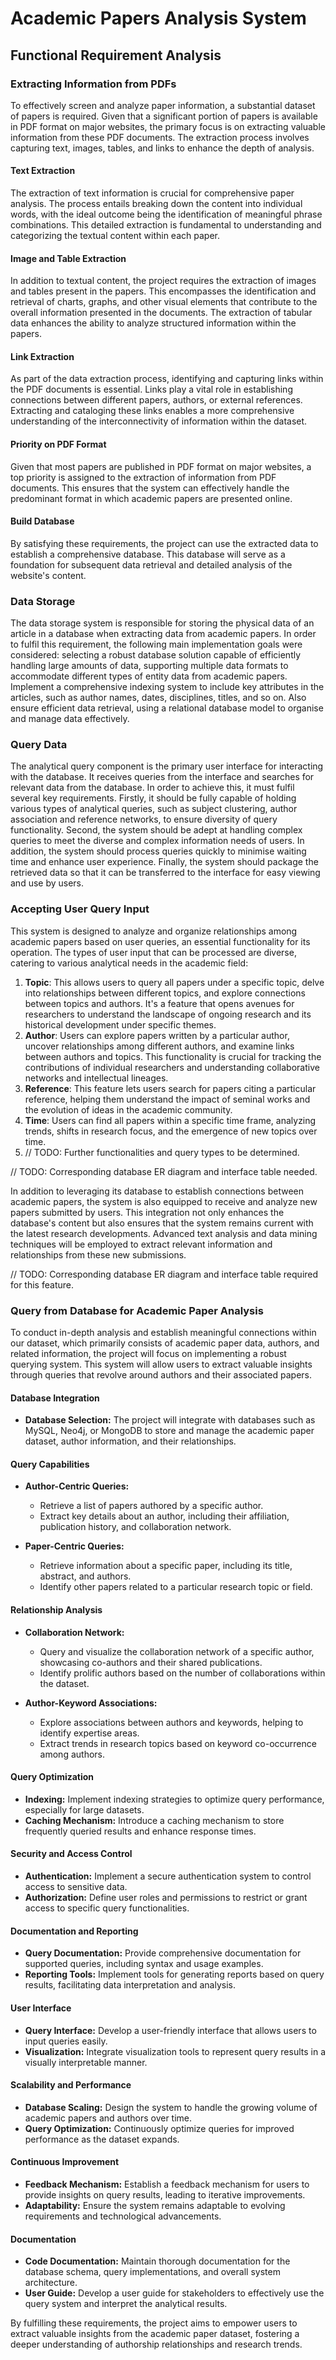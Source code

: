 # Academic Papers Analysis System

## Functional Requirement Analysis

### Extracting Information from PDFs
To effectively screen and analyze paper information, a substantial dataset of papers is required. Given that a significant portion of papers is available in PDF format on major websites, the primary focus is on extracting valuable information from these PDF documents. The extraction process involves capturing text, images, tables, and links to enhance the depth of analysis.

#### Text Extraction
The extraction of text information is crucial for comprehensive paper analysis. The process entails breaking down the content into individual words, with the ideal outcome being the identification of meaningful phrase combinations. This detailed extraction is fundamental to understanding and categorizing the textual content within each paper.

#### Image and Table Extraction
In addition to textual content, the project requires the extraction of images and tables present in the papers. This encompasses the identification and retrieval of charts, graphs, and other visual elements that contribute to the overall information presented in the documents. The extraction of tabular data enhances the ability to analyze structured information within the papers.

#### Link Extraction
As part of the data extraction process, identifying and capturing links within the PDF documents is essential. Links play a vital role in establishing connections between different papers, authors, or external references. Extracting and cataloging these links enables a more comprehensive understanding of the interconnectivity of information within the dataset.

#### Priority on PDF Format
Given that most papers are published in PDF format on major websites, a top priority is assigned to the extraction of information from PDF documents. This ensures that the system can effectively handle the predominant format in which academic papers are presented online.

#### Build Database
By satisfying these requirements, the project can use the extracted data to establish a comprehensive database. This database will serve as a foundation for subsequent data retrieval and detailed analysis of the website's content.

### Data Storage

The data storage system is responsible for storing the physical data of an article in a database when extracting data from academic papers. In order to fulfil this requirement, the following main implementation goals were considered: selecting a robust database solution capable of efficiently handling large amounts of data, supporting multiple data formats to accommodate different types of entity data from academic papers. Implement a comprehensive indexing system to include key attributes in the articles, such as author names, dates, disciplines, titles, and so on. Also ensure efficient data retrieval, using a relational database model to organise and manage data effectively.

### Query Data

The analytical query component is the primary user interface for interacting with the database. It receives queries from the interface and searches for relevant data from the database. In order to achieve this, it must fulfil several key requirements. Firstly, it should be fully capable of holding various types of analytical queries, such as subject clustering, author association and reference networks, to ensure diversity of query functionality. Second, the system should be adept at handling complex queries to meet the diverse and complex information needs of users. In addition, the system should process queries quickly to minimise waiting time and enhance user experience. Finally, the system should package the retrieved data so that it can be transferred to the interface for easy viewing and use by users.

### Accepting User Query Input

This system is designed to analyze and organize relationships among academic papers based on user queries, an essential functionality for its operation. The types of user input that can be processed are diverse, catering to various analytical needs in the academic field:

1. **Topic**: This allows users to query all papers under a specific topic, delve into relationships between different topics, and explore connections between topics and authors. It's a feature that opens avenues for researchers to understand the landscape of ongoing research and its historical development under specific themes.
2. **Author**: Users can explore papers written by a particular author, uncover relationships among different authors, and examine links between authors and topics. This functionality is crucial for tracking the contributions of individual researchers and understanding collaborative networks and intellectual lineages.
3. **Reference**: This feature lets users search for papers citing a particular reference, helping them understand the impact of seminal works and the evolution of ideas in the academic community.
4. **Time**: Users can find all papers within a specific time frame, analyzing trends, shifts in research focus, and the emergence of new topics over time.
5. // TODO: Further functionalities and query types to be determined.

// TODO: Corresponding database ER diagram and interface table needed.

In addition to leveraging its database to establish connections between academic papers, the system is also equipped to receive and analyze new papers submitted by users. This integration not only enhances the database's content but also ensures that the system remains current with the latest research developments. Advanced text analysis and data mining techniques will be employed to extract relevant information and relationships from these new submissions.

// TODO: Corresponding database ER diagram and interface table required for this feature.

### Query from Database for Academic Paper Analysis

To conduct in-depth analysis and establish meaningful connections within our dataset, which primarily consists of academic paper data, authors, and related information, the project will focus on implementing a robust querying system. This system will allow users to extract valuable insights through queries that revolve around authors and their associated papers.

#### Database Integration
- **Database Selection:** The project will integrate with databases such as MySQL, Neo4j, or MongoDB to store and manage the academic paper dataset, author information, and their relationships.

#### Query Capabilities
- **Author-Centric Queries:**
  - Retrieve a list of papers authored by a specific author.
  - Extract key details about an author, including their affiliation, publication history, and collaboration network.

- **Paper-Centric Queries:**
  - Retrieve information about a specific paper, including its title, abstract, and authors.
  - Identify other papers related to a particular research topic or field.

#### Relationship Analysis
- **Collaboration Network:**
  - Query and visualize the collaboration network of a specific author, showcasing co-authors and their shared publications.
  - Identify prolific authors based on the number of collaborations within the dataset.

- **Author-Keyword Associations:**
  - Explore associations between authors and keywords, helping to identify expertise areas.
  - Extract trends in research topics based on keyword co-occurrence among authors.

#### Query Optimization
- **Indexing:** Implement indexing strategies to optimize query performance, especially for large datasets.
- **Caching Mechanism:** Introduce a caching mechanism to store frequently queried results and enhance response times.

#### Security and Access Control
- **Authentication:** Implement a secure authentication system to control access to sensitive data.
- **Authorization:** Define user roles and permissions to restrict or grant access to specific query functionalities.

#### Documentation and Reporting
- **Query Documentation:** Provide comprehensive documentation for supported queries, including syntax and usage examples.
- **Reporting Tools:** Implement tools for generating reports based on query results, facilitating data interpretation and analysis.

#### User Interface
- **Query Interface:** Develop a user-friendly interface that allows users to input queries easily.
- **Visualization:** Integrate visualization tools to represent query results in a visually interpretable manner.

#### Scalability and Performance
- **Database Scaling:** Design the system to handle the growing volume of academic papers and authors over time.
- **Query Optimization:** Continuously optimize queries for improved performance as the dataset expands.

#### Continuous Improvement
- **Feedback Mechanism:** Establish a feedback mechanism for users to provide insights on query results, leading to iterative improvements.
- **Adaptability:** Ensure the system remains adaptable to evolving requirements and technological advancements.

#### Documentation
- **Code Documentation:** Maintain thorough documentation for the database schema, query implementations, and overall system architecture.
- **User Guide:** Develop a user guide for stakeholders to effectively use the query system and interpret the analytical results.

By fulfilling these requirements, the project aims to empower users to extract valuable insights from the academic paper dataset, fostering a deeper understanding of authorship relationships and research trends.

